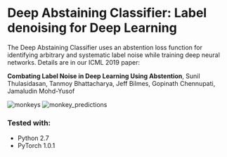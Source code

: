 
# Deep Abstaining Classifier: Label denoising for  Deep Learning

The Deep Abstaining Classifier uses an abstention loss function for identifying arbitrary and systematic label noise  while training deep neural networks. Details are in our ICML 2019 paper:

**Combating Label Noise in Deep Learning Using Abstention**, Sunil Thulasidasan, Tanmoy Bhattacharya, Jeff Bilmes, Gopinath Chennupati, Jamaludin Mohd-Yusof 


![monkeys](https://github.com/thulas/dac-label-noise/blob/master/imgs/monkey_tile.png?raw=true) ![monkey_predictions](https://github.com/thulas/dac-label-noise/blob/master/imgs/rand_monk_expt_dac_monk_dist.png?raw=true)

### Tested with:

- Python 2.7
- PyTorch 1.0.1





